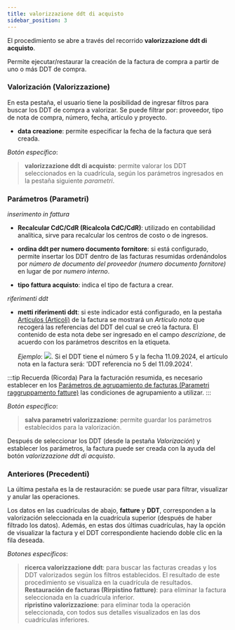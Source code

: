 ```yaml
---
title: valorizzazione ddt di acquisto
sidebar_position: 3
---
```


El procedimiento se abre a través del recorrido **valorizzazione ddt di acquisto**. 

Permite ejecutar/restaurar la creación de la factura de compra a partir de uno o más DDT de compra.

### Valorización (Valorizzazione)

En esta pestaña, el usuario tiene la posibilidad de ingresar filtros para buscar los DDT de compra a valorizar. Se puede filtrar por: proveedor, tipo de nota de compra, número, fecha, artículo y proyecto.

- **data creazione**: permite especificar la fecha de la factura que será creada. 

*Botón específico*:  

> **valorizzazione ddt di acquisto**: permite valorar los DDT seleccionados en la cuadrícula, según los parámetros ingresados en la pestaña siguiente *parametri*.

### Parámetros (Parametri)

*inserimento in fattura*

- **Recalcular CdC/CdR (Ricalcola CdC/CdR)**: utilizado en contabilidad analítica, sirve para recalcular los centros de costo o de ingresos.  

- **ordina ddt per numero documento fornitore**: si está configurado, permite insertar los DDT dentro de las facturas resumidas ordenándolos por *número de documento del proveedor (numero documento fornitore)* en lugar de por *numero interno*.  

- **tipo fattura acquisto**: indica el tipo de factura a crear.

*riferimenti ddt*

- **metti riferimenti ddt**: si este indicador está configurado, en la pestaña [Artículos (Articoli)](/docs/purchase/purchase-invoices/insert-purchase-invoice/purchase-invoice) de la factura se mostrará un *Artículo nota* que recogerá las referencias del DDT del cual se creó la factura. El contenido de esta nota debe ser ingresado en el campo *descrizione*, de acuerdo con los parámetros descritos en la etiqueta. 

    *Ejemplo*: ![](/img/it-it/purchase/purchase-invoices/procedures/purchase-delivery-note-valorization/image06.png). Si el DDT tiene el número 5 y la fecha 11.09.2024, el artículo nota en la factura será: 'DDT referencia no 5 del 11.09.2024'.

:::tip Recuerda (Ricorda)
Para la facturación resumida, es necesario establecer en los [Parámetros de agrupamiento de facturas (Parametri raggruppamento fatture)](/docs/configurations/parameters/purchase/invoice-grouping/) las condiciones de agrupamiento a utilizar. 
:::

*Botón específico*:  

> **salva parametri valorizzazione**: permite guardar los parámetros establecidos para la valorización.

Después de seleccionar los DDT (desde la pestaña *Valorización*) y establecer los parámetros, la factura puede ser creada con la ayuda del botón *valorizzazione ddt di acquisto*.

### Anteriores (Precedenti)

La última pestaña es la de restauración: se puede usar para filtrar, visualizar y anular las operaciones.

Los datos en las cuadrículas de abajo, **fatture** y **DDT**, corresponden a la valorización seleccionada en la cuadrícula superior (después de haber filtrado los datos). Además, en estas dos últimas cuadrículas, hay la opción de visualizar la factura y el DDT correspondiente haciendo doble clic en la fila deseada.

*Botones específicos*:
> **ricerca valorizzazione ddt**: para buscar las facturas creadas y los DDT valorizados según los filtros establecidos. El resultado de este procedimiento se visualiza en la cuadrícula de resultados.  
> **Restauración de facturas (Rirpistino fatture)**: para eliminar la factura seleccionada en la cuadrícula inferior.  
> **ripristino valorizzazione**: para eliminar toda la operación seleccionada, con todos sus detalles visualizados en las dos cuadrículas inferiores.